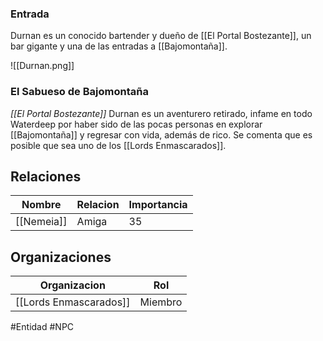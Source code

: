 
### Entrada
Durnan es un conocido bartender y dueño de [[El Portal Bostezante]], un bar gigante y una de las entradas a [[Bajomontaña]].


![[Durnan.png]]
### El Sabueso de Bajomontaña
*[[El Portal Bostezante]]*
Durnan es un aventurero retirado, infame en todo Waterdeep por haber sido de las pocas personas en explorar [[Bajomontaña]] y regresar con vida, además de rico. Se comenta que es posible que sea uno de los [[Lords Enmascarados]].

## Relaciones

| Nombre | Relacion | Importancia |
| ------ | -------- | ----------- |
| [[Nemeia]] | Amiga   | 35      |

## Organizaciones

| Organizacion           | Rol    |
| ---------------------- | ------ |
| [[Lords Enmascarados]] | Miembro |

#Entidad #NPC 